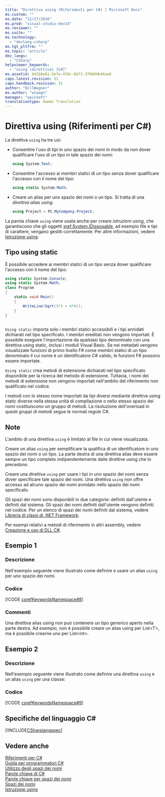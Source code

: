 ```yaml
---
title: "Direttiva using (Riferimenti per C#) | Microsoft Docs"
ms.custom: ""
ms.date: "11/17/2016"
ms.prod: "visual-studio-dev14"
ms.reviewer: ""
ms.suite: ""
ms.technology: 
  - "devlang-csharp"
ms.tgt_pltfrm: ""
ms.topic: "article"
dev_langs: 
  - "CSharp"
helpviewer_keywords: 
  - "using (direttiva) [C#]"
ms.assetid: b42b8e61-5e7e-439c-bb71-370094b44ae8
caps.latest.revision: 31
caps.handback.revision: 31
author: "BillWagner"
ms.author: "wiwagn"
manager: "wpickett"
translationtype: Human Translation
---
```

# Direttiva using (Riferimenti per C#)
La direttiva `using` ha tre usi:  
  
-   Consentire l'uso di tipi in uno spazio dei nomi in modo da non dover qualificare l'uso di un tipo in tale spazio dei nomi:  
  
    ```c#  
    using System.Text;  
    ```  
  
-   Consentire l'accesso ai membri statici di un tipo senza dover qualificare l'accesso con il nome del tipo:  
  
    ```c#  
    using static System.Math;  
    ```  
  
-   Creare un alias per uno spazio dei nomi o un tipo.  Si tratta di una *direttiva alias using*.  
  
    ```c#  
    using Project = PC.MyCompany.Project;  
    ```  
  
 La parola chiave `using` viene usata anche per creare *istruzioni using*, che garantiscono che gli oggetti <xref:System.IDisposable>, ad esempio file e tipi di carattere, vengano gestiti correttamente.  Per altre informazioni, vedere [Istruzione using](../../../csharp/language-reference/keywords/using-statement.md).  
  
## Tipo using static  
 È possibile accedere ai membri statici di un tipo senza dover qualificare l'accesso con il nome del tipo:  
  
```c#  
using static System.Console;   
using static System.Math;  
class Program   
{   
    static void Main()   
    {   
        WriteLine(Sqrt(3*3 + 4*4));   
    }   
}  
  
```  
  
 `Using static` importa solo i membri statici accessibili e i tipi annidati dichiarati nel tipo specificato.  I membri ereditati non vengono importati.  È possibile eseguire l'importazione da qualsiasi tipo denominato con una direttiva using static, inclusi i moduli Visual Basic.  Se nei metadati vengono visualizzate funzioni di primo livello F\# come membri statici di un tipo denominato il cui nome è un identificatore C\# valido, le funzioni F\# possono essere importate.  
  
 `Using static` crea metodi di estensione dichiarati nel tipo specificato disponibile per la ricerca del metodo di estensione.  Tuttavia, i nomi dei metodi di estensione non vengono importati nell'ambito del riferimento non qualificato nel codice.  
  
 I metodi con lo stesso nome importati da tipi diversi mediante direttive using static diverse nella stessa unità di compilazione o nello stesso spazio dei nomi costituiscono un gruppo di metodi.  La risoluzione dell'overload in questi gruppi di metodi segue le normali regole C\#.  
  
## Note  
 L'ambito di una direttiva `using` è limitato al file in cui viene visualizzata.  
  
 Creare un alias `using` per semplificare la qualifica di un identificatore in uno spazio dei nomi o un tipo.  La parte destra di una direttiva alias deve essere sempre un tipo completo indipendentemente dalle direttive using che lo precedono.  
  
 Creare una direttiva `using` per usare i tipi in uno spazio dei nomi senza dover specificare tale spazio dei nomi.  Una direttiva `using` non offre accesso ad alcuno spazio dei nomi annidato nello spazio dei nomi specificato.  
  
 Gli spazi dei nomi sono disponibili in due categorie: definiti dall'utente e definiti dal sistema.  Gli spazi dei nomi definiti dall'utente vengono definiti nel codice.  Per un elenco di spazi dei nomi definiti dal sistema, vedere [Libreria di classi di .NET Framework](http://go.microsoft.com/fwlink/?LinkID=227195).  
  
 Per esempi relativi a metodi di riferimento in altri assembly, vedere [Creazione e uso di DLL C\#](../Topic/How%20to:%20Create%20and%20Use%20Assemblies%20Using%20the%20Command%20Line%20\(C%23%20and%20Visual%20Basic\).md).  
  
## Esempio 1  
  
### Descrizione  
 Nell'esempio seguente viene illustrato come definire e usare un alias `using` per uno spazio dei nomi.  
  
### Codice  
 [!CODE [csrefKeywordsNamespace#8](../CodeSnippet/VS_Snippets_VBCSharp/csrefKeywordsNamespace#8)]  
  
### Commenti  
 Una direttiva alias using non può contenere un tipo generico aperto nella parte destra.  Ad esempio, non è possibile creare un alias using per List\<T\>, ma è possibile crearne uno per List\<int\>.  
  
## Esempio 2  
  
### Descrizione  
 Nell'esempio seguente viene illustrato come definire una direttiva `using` e un alias `using` per una classe:  
  
### Codice  
 [!CODE [csrefKeywordsNamespace#9](../CodeSnippet/VS_Snippets_VBCSharp/csrefKeywordsNamespace#9)]  
  
## Specifiche del linguaggio C\#  
 [!INCLUDE[CSharplangspec](../../../csharp/language-reference/keywords/includes/csharplangspec_md.md)]  
  
## Vedere anche  
 [Riferimenti per C\#](../../../csharp/language-reference/index.md)   
 [Guida per programmatori C\#](../../../csharp/programming-guide/index.md)   
 [Utilizzo degli spazi dei nomi](../../../csharp/programming-guide/namespaces/using-namespaces.md)   
 [Parole chiave di C\#](../../../csharp/language-reference/keywords/index.md)   
 [Parole chiave per spazi dei nomi](../../../csharp/language-reference/keywords/namespace-keywords.md)   
 [Spazi dei nomi](../../../csharp/programming-guide/namespaces/index.md)   
 [Istruzione using](../../../csharp/language-reference/keywords/using-statement.md)